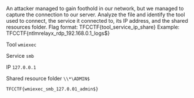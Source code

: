 An attacker managed to gain foothold in our network, but we managed to capture the connection to our server.
Analyze the file and identify the tool used to connect, the service it connected to, its IP address, and the shared resources folder.
Flag format: TFCCTF{tool_service_ip_share}
Example: TFCCTF{ntlmrelayx_rdp_192.168.0.1_logs$}


Tool
`wmiexec`

Service 
`smb`


IP
`127.0.0.1`

Shared resource folder
`\\*\ADMIN$`


`TFCCTF{wmiexec_smb_127.0.01_admin$}`
